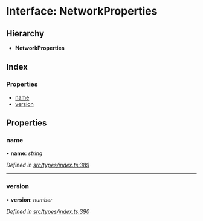 # Interface: NetworkProperties

## Hierarchy

* **NetworkProperties**

## Index

### Properties

* [name](networkproperties.md#name)
* [version](networkproperties.md#version)

## Properties

###  name

• **name**: *string*

*Defined in [src/types/index.ts:389](https://github.com/PolymathNetwork/polymesh-sdk/blob/ac1f14a/src/types/index.ts#L389)*

___

###  version

• **version**: *number*

*Defined in [src/types/index.ts:390](https://github.com/PolymathNetwork/polymesh-sdk/blob/ac1f14a/src/types/index.ts#L390)*
